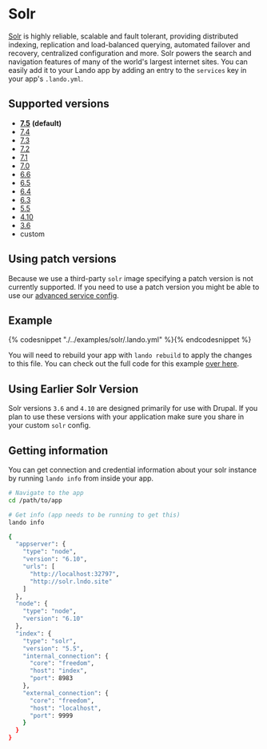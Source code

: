 Solr
====

[Solr](http://lucene.apache.org/solr/) is highly reliable, scalable and fault tolerant, providing distributed indexing, replication and load-balanced querying, automated failover and recovery, centralized configuration and more. Solr powers the search and navigation features of many of the world's largest internet sites. You can easily add it to your Lando app by adding an entry to the `services` key in your app's `.lando.yml`.

Supported versions
------------------

*   **[7.5](https://hub.docker.com/r/_/solr/)** **(default)**
*   [7.4](https://hub.docker.com/r/_/solr/)
*   [7.3](https://hub.docker.com/r/_/solr/)
*   [7.2](https://hub.docker.com/r/_/solr/)
*   [7.1](https://hub.docker.com/r/_/solr/)
*   [7.0](https://hub.docker.com/r/_/solr/)
*   [6.6](https://hub.docker.com/r/_/solr/)
*   [6.5](https://hub.docker.com/r/_/solr/)
*   [6.4](https://hub.docker.com/r/_/solr/)
*   [6.3](https://hub.docker.com/r/_/solr/)
*   [5.5](https://hub.docker.com/r/_/solr/)
*   [4.10](https://hub.docker.com/r/actency/docker-solr)
*   [3.6](https://hub.docker.com/r/actency/docker-solr)
*   custom

Using patch versions
--------------------

Because we use a third-party `solr` image specifying a patch version is not currently supported. If you need to use a patch version you might be able to use our [advanced service config](https://docs.devwithlando.io/config/advanced.html).

Example
-------

{% codesnippet "./../examples/solr/.lando.yml" %}{% endcodesnippet %}

You will need to rebuild your app with `lando rebuild` to apply the changes to this file. You can check out the full code for this example [over here](https://github.com/lando/lando/tree/master/examples/solr).

Using Earlier Solr Version
--------------------------

Solr versions `3.6` and `4.10` are designed primarily for use with Drupal. If you plan to use these versions with your application make sure you share in your custom `solr` config.

Getting information
-------------------

You can get connection and credential information about your solr instance by running `lando info` from inside your app.

```bash
# Navigate to the app
cd /path/to/app

# Get info (app needs to be running to get this)
lando info

{
  "appserver": {
    "type": "node",
    "version": "6.10",
    "urls": [
      "http://localhost:32797",
      "http://solr.lndo.site"
    ]
  },
  "node": {
    "type": "node",
    "version": "6.10"
  },
  "index": {
    "type": "solr",
    "version": "5.5",
    "internal_connection": {
      "core": "freedom",
      "host": "index",
      "port": 8983
    },
    "external_connection": {
      "core": "freedom",
      "host": "localhost",
      "port": 9999
    }
  }
}
```
